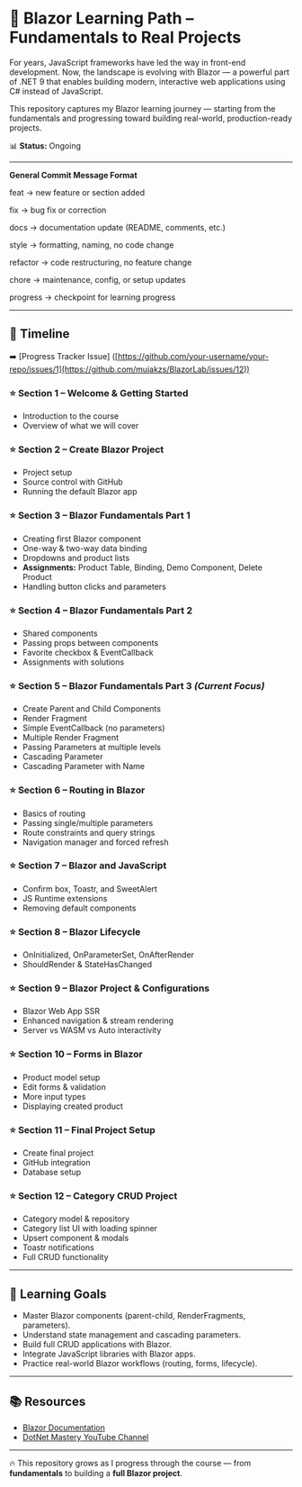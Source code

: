 # 🚀 Blazor Learning Path – Fundamentals to Real Projects

For years, JavaScript frameworks have led the way in front-end development. Now, the landscape is evolving with Blazor — a powerful part of .NET 9 that enables building modern, interactive web applications using C# instead of JavaScript.

This repository captures my Blazor learning journey — starting from the fundamentals and progressing toward building real-world, production-ready projects.

📊 **Status:** Ongoing

---
**General Commit Message Format**

feat → new feature or section added

fix → bug fix or correction

docs → documentation update (README, comments, etc.)

style → formatting, naming, no code change

refactor → code restructuring, no feature change

chore → maintenance, config, or setup updates

progress → checkpoint for learning progress


---

## 📌 Timeline

➡️ [Progress Tracker Issue] ([https://github.com/your-username/your-repo/issues/1](https://github.com/mujakzs/BlazorLab/issues/12))

### ⭐ Section 1 – Welcome & Getting Started
- Introduction to the course  
- Overview of what we will cover  

### ⭐ Section 2 – Create Blazor Project
- Project setup  
- Source control with GitHub  
- Running the default Blazor app  

### ⭐ Section 3 – Blazor Fundamentals Part 1
- Creating first Blazor component  
- One-way & two-way data binding  
- Dropdowns and product lists  
- **Assignments:** Product Table, Binding, Demo Component, Delete Product  
- Handling button clicks and parameters  

### ⭐ Section 4 – Blazor Fundamentals Part 2
- Shared components  
- Passing props between components  
- Favorite checkbox & EventCallback  
- Assignments with solutions  

### ⭐ Section 5 – Blazor Fundamentals Part 3 *(Current Focus)*  
- Create Parent and Child Components  
- Render Fragment  
- Simple EventCallback (no parameters)  
- Multiple Render Fragment  
- Passing Parameters at multiple levels  
- Cascading Parameter  
- Cascading Parameter with Name  

### ⭐ Section 6 – Routing in Blazor
- Basics of routing  
- Passing single/multiple parameters  
- Route constraints and query strings  
- Navigation manager and forced refresh  

### ⭐ Section 7 – Blazor and JavaScript
- Confirm box, Toastr, and SweetAlert  
- JS Runtime extensions  
- Removing default components  

### ⭐ Section 8 – Blazor Lifecycle
- OnInitialized, OnParameterSet, OnAfterRender  
- ShouldRender & StateHasChanged  

### ⭐ Section 9 – Blazor Project & Configurations
- Blazor Web App SSR  
- Enhanced navigation & stream rendering  
- Server vs WASM vs Auto interactivity  

### ⭐ Section 10 – Forms in Blazor
- Product model setup  
- Edit forms & validation  
- More input types  
- Displaying created product  

### ⭐ Section 11 – Final Project Setup
- Create final project  
- GitHub integration  
- Database setup  

### ⭐ Section 12 – Category CRUD Project
- Category model & repository  
- Category list UI with loading spinner  
- Upsert component & modals  
- Toastr notifications  
- Full CRUD functionality  

---

## 🎯 Learning Goals
- Master Blazor components (parent-child, RenderFragments, parameters).  
- Understand state management and cascading parameters.  
- Build full CRUD applications with Blazor.  
- Integrate JavaScript libraries with Blazor apps.  
- Practice real-world Blazor workflows (routing, forms, lifecycle).  


---

## 📚 Resources
- [Blazor Documentation](https://learn.microsoft.com/en-us/aspnet/core/blazor/)  
- [DotNet Mastery YouTube Channel](https://www.youtube.com/@DotNetMastery)  

---

🔥 This repository grows as I progress through the course — from **fundamentals** to building a **full Blazor project**.
